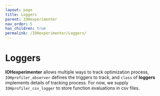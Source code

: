 ```yaml
---
layout: page
title: Loggers
parent: IOHexperimenter
nav_order: 5
has_children: true
permalink: /IOHexperimenter/Loggers/
--- 
```


Loggers
=======================

__IOHexperimenter__ allows multiple ways to track optimization process, `IOHprofiler_observer` defines the triggers to track, and `class` of __loggers__ implements details of tracking process. For now, we supply `IOHprofiler_csv_logger` to store function evaluations in csv files.